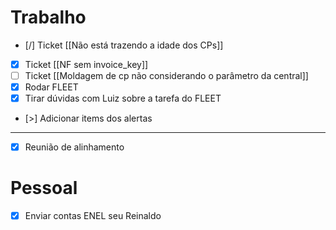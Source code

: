 
# Trabalho
- [/] Ticket [[Não está trazendo a idade dos CPs]]
- [x] Ticket [[NF sem invoice_key]]
- [ ] Ticket [[Moldagem de cp não considerando o parâmetro da central]]
- [x] Rodar FLEET
- [x] Tirar dúvidas com Luiz sobre a tarefa do FLEET
- [>] Adicionar items dos alertas
---

- [x] Reunião de alinhamento
# Pessoal
- [x] Enviar contas ENEL seu Reinaldo